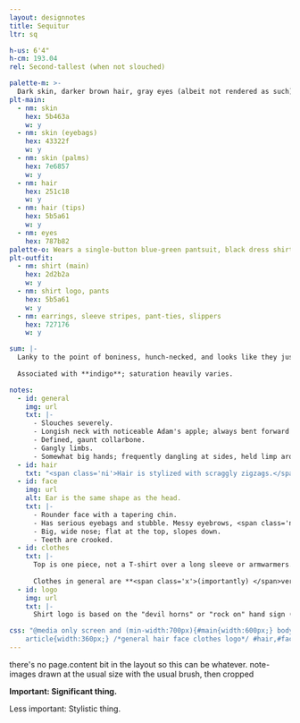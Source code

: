 ```yaml
---
layout: designnotes
title: Sequitur
ltr: sq

h-us: 6'4"
h-cm: 193.04
rel: Second-tallest (when not slouched)

palette-m: >-
  Dark skin, darker brown hair, gray eyes (albeit not rendered as such). Hair is a long, messy wave, and dyed at the tips (appears gray, very faded).
plt-main:
  - nm: skin
    hex: 5b463a
    w: y
  - nm: skin (eyebags)
    hex: 43322f
    w: y
  - nm: skin (palms)
    hex: 7e6857
    w: y
  - nm: hair
    hex: 251c18
    w: y
  - nm: hair (tips)
    hex: 5b5a61
    w: y
  - nm: eyes
    hex: 787b82
palette-o: Wears a single-button blue-green pantsuit, black dress shirt, dark blue tie, and shoes that match the suit.
plt-outfit:
  - nm: shirt (main)
    hex: 2d2b2a
    w: y
  - nm: shirt logo, pants
    hex: 5b5a61
    w: y
  - nm: earrings, sleeve stripes, pant-ties, slippers
    hex: 727176
    w: y

sum: |-
  Lanky to the point of boniness, hunch-necked, and looks like they just rolled out of bed. Slouches for days [albeit not shown in reference for height clarity]. Striped sleeves and faded hair tips used to be brighter. Pajama pants and slippers all the way down.
  
  Associated with **indigo**; saturation heavily varies.

notes:
  - id: general
    img: url
    txt: |-
      - Slouches severely.
      - Longish neck with noticeable Adam's apple; always bent forward to some degree, even when standing upright.
      - Defined, gaunt collarbone.
      - Gangly limbs.
      - Somewhat big hands; frequently dangling at sides, held limp around torso, or absently picking teeth.
  - id: hair
    txt: "<span class='ni'>Hair is stylized with scraggly zigzags.</span> **<span class='x'>Important: </span>Bangs cover their right eye.**"
  - id: face
    img: url
    alt: Ear is the same shape as the head.
    txt: |-
      - Rounder face with a tapering chin.
      - Has serious eyebags and stubble. Messy eyebrows, <span class='ni'>which match how I draw the rest of the eye. They *have* an eye color but, because of this stylization, it's not discernible.</span>
      - Big, wide nose; flat at the top, slopes down.
      - Teeth are crooked.
  - id: clothes
    txt: |-
      Top is one piece, not a T-shirt over a long sleeve or armwarmers. <span class='ni'><span class='x'>Some trivia: It's</span>Riffed loosely from the ’90s--2000s-inspired look of 100 gecs, specifically from the [<i>1000 Gecs</i> album](https://en.wikipedia.org/wiki/1000_Gecs).</span> Sleeve stripes are thin; count doesn't matter.
      
      Clothes in general are **<span class='x'>(importantly) </span>very worn**; shirt neck is is wide for lack of elasticity, logo is faded. Pajama-sweatpants are frumpy. Small wonder the slippers stay on.
  - id: logo
    img: url
    txt: |-
      Shirt logo is based on the "devil horns" or "rock on" hand sign (🤘), a gas mask, and (more loosely, initially by coincidence*) a rabbit. (Also see [concept brainstorming](../../../gallery/roundups/2021-06) and [solo art](../../../gallery/teef); both designs are outdated but get the idea across.)

css: "@media only screen and (min-width:700px){#main{width:600px;} body{width:1370px;} #sum{width:45.65rem;} details{width:49rem;} main{padding-right:5px;}
	article{width:360px;} /*general hair face clothes logo*/ #hair,#face,#logo{margin-left:370px;} #clothes{margin-top:505px;} #face{margin-top:85px;} #face img{margin-top:.5em;} #logo img{float:left; width:25%; margin:.5em 1em 0 0; padding-bottom:3em;} #logo{margin-top:595px;} #logo p{margin:.5em 0;}}"
---
```

there's no page.content bit in the layout so this can be whatever. note-images drawn at the usual size with the usual brush, then cropped

**<span class='x'>Important: </span>Significant thing.**

<span class='ni'><span class='x'>Less important: </span>Stylistic thing.</span>